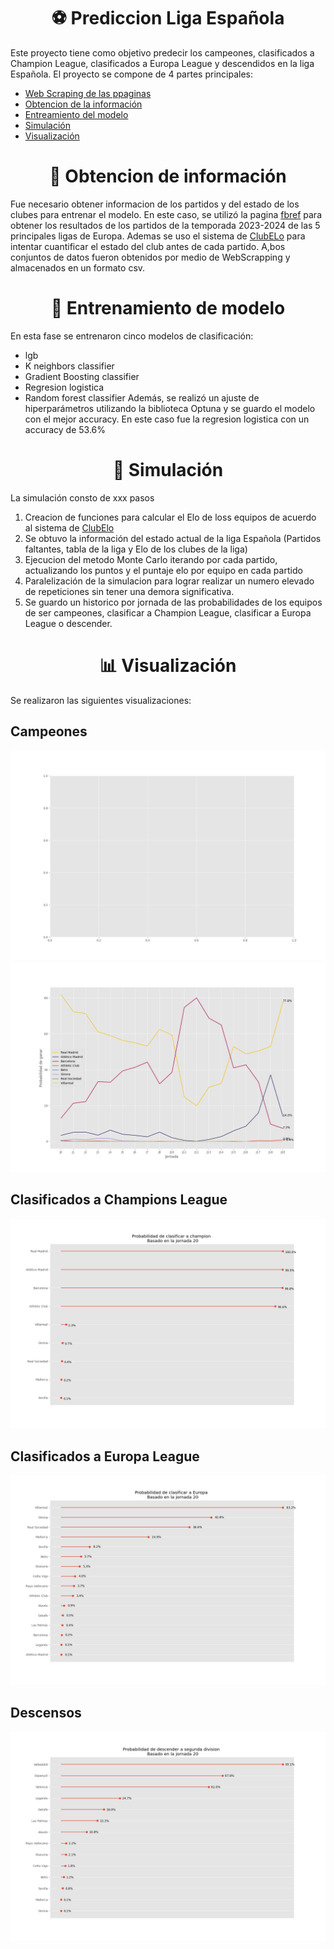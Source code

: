 <div style="text-align: center;">

# :soccer: Prediccion Liga Española

</div>

Este proyecto tiene como objetivo predecir los campeones, clasificados a Champion League, clasificados a Europa League y descendidos en la liga Española.
El proyecto se compone de 4 partes principales:
- [Web Scraping de las ppaginas](#book-obtencion-de-información) 
- [Obtencion de la información](#book-obtencion-de-información)
- [Entreamiento del modelo](#bicyclist-entrenamiento-de-modelo)
- [Simulación](#dart-simulación)
- [Visualización](#bar_chart-visualización)
<div style="text-align: center;">

# :book: Obtencion de información
</div>

Fue necesario obtener informacion de los partidos y del estado de los clubes para entrenar el modelo. En este caso, se utilizó la pagina [fbref](https://fbref.com/es/) para obtener los resultados de los partidos de la temporada 2023-2024 de las 5 principales ligas de Europa. Ademas se uso el sistema de [ClubELo](http://clubelo.com/) para intentar cuantificar el estado del club antes de cada partido. A,bos conjuntos de datos fueron obtenidos por medio de WebScrapping y almacenados en un formato csv.

<div style="text-align: center;">

# :bicyclist: Entrenamiento de modelo
</div>

En esta fase se entrenaron cinco modelos de clasificación:
* lgb
* K neighbors classifier
* Gradient Boosting classifier
* Regresion logistica
* Random forest classifier
Además, se realizó un ajuste de hiperparámetros utilizando la biblioteca Optuna y se guardo el modelo con el mejor accuracy. En este caso fue la regresion logistica con un accuracy de 53.6%

<div style="text-align: center;">

# :dart: Simulación
</div>

La simulación consto de xxx pasos
1. Creacion de funciones para calcular el Elo de loss equipos de acuerdo al sistema de [ClubElo](http://clubelo.com/System)
2. Se obtuvo la información del estado actual de la liga Española (Partidos faltantes, tabla de la liga y Elo de los clubes de la liga)
3. Ejecucion del metodo Monte Carlo iterando por cada partido, actualizando los puntos y el puntaje elo por equipo en cada partido
4. Paralelización de la simulacion para lograr realizar un numero elevado de repeticiones sin tener una demora significativa.
5. Se guardo un historico por jornada de las probabilidades de los equipos de ser campeones, clasificar a Champion League, clasificar a Europa League o descender. 
<div style="text-align: center;">

# :bar_chart: Visualización
</div>

Se realizaron las siguientes visualizaciones:

## Campeones

![Probabilidades Mejores Equipos](Visualizaciones/Probabilidad_Mejores_Equipos.gif)
![Probabilidad de ser campeon](Visualizaciones/Campeones.png)

## Clasificados a Champions League
![Probabilidad de clasificar a champion](Visualizaciones/clasificar_a_champion_lollipop.png)
## Clasificados a Europa League
![Probabilidad de clasificar a champion](Visualizaciones/clasificar_a_Europa_lollipop.png)
## Descensos
![Probabilidad de descender](Visualizaciones/descender_a_segunda_division_lollipop.png)
